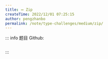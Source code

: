 ```yaml
---
title: ➖ Zip
createTime: 2022/12/01 07:25:15
author: pengzhanbo
permalink: /note/type-challenges/medium/zip/
---
```


::: info 题目
Github: []()

```ts
```
:::
